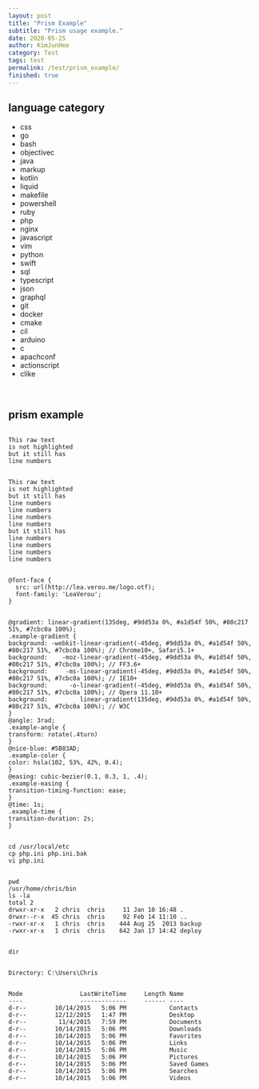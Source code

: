 ```yaml
---
layout: post
title: "Prism Example"
subtitle: "Prism usage example."
date: 2020-05-25
author: KimJunHee
category: Test
tags: test
permalink: /test/prism_example/
finished: true
---
```


## language category

* css
* go
* bash
* objectivec
* java
* markup
* kotlin
* liquid
* makefile
* powershell
* ruby
* php
* nginx
* javascript
* vim
* python
* swift
* sql
* typescript
* json
* graphql
* git
* docker
* cmake
* cil
* arduino
* c
* apachconf
* actionscript
* clike


<br/>

## prism example

<!-- line-number -->
<pre class="language-none line-numbers"><code>
This raw text
is not highlighted
but it still has
line numbers
</code></pre>

<!-- line-number -->
<pre class="language-none" data-line="2-7"><code>
This raw text
is not highlighted
but it still has
line numbers
line numbers
line numbers
line numbers
but it still has
line numbers
line numbers
line numbers
line numbers
</code></pre>


<!-- auto linker -->
<pre class="language-css"><code>
@font-face {
  src: url(http://lea.verou.me/logo.otf);
  font-family: 'LeaVerou';
}
</code></pre>

<!-- auto Previewers -->
<pre class="language-css"><code>
@gradient: linear-gradient(135deg, #9dd53a 0%, #a1d54f 50%, #80c217 51%, #7cbc0a 100%);
.example-gradient {
background: -webkit-linear-gradient(-45deg, #9dd53a 0%, #a1d54f 50%, #80c217 51%, #7cbc0a 100%); // Chrome10+, Safari5.1+
background:    -moz-linear-gradient(-45deg, #9dd53a 0%, #a1d54f 50%, #80c217 51%, #7cbc0a 100%); // FF3.6+
background:     -ms-linear-gradient(-45deg, #9dd53a 0%, #a1d54f 50%, #80c217 51%, #7cbc0a 100%); // IE10+
background:      -o-linear-gradient(-45deg, #9dd53a 0%, #a1d54f 50%, #80c217 51%, #7cbc0a 100%); // Opera 11.10+
background:         linear-gradient(135deg, #9dd53a 0%, #a1d54f 50%, #80c217 51%, #7cbc0a 100%); // W3C
}
@angle: 3rad;
.example-angle {
transform: rotate(.4turn)
}
@nice-blue: #5B83AD;
.example-color {
color: hsla(102, 53%, 42%, 0.4);
}
@easing: cubic-bezier(0.1, 0.3, 1, .4);
.example-easing {
transition-timing-function: ease;
}
@time: 1s;
.example-time {
transition-duration: 2s;
}
</code></pre>


<!-- command line -->
<pre class="language-bash command-line" data-user="root" data-host="localhost"><code>
cd /usr/local/etc
cp php.ini php.ini.bak
vi php.ini
</code></pre>

<pre class="language-bash command-line" data-user="chris" data-host="remotehost" data-output="2, 4-8"><code>
pwd
/usr/home/chris/bin
ls -la
total 2
drwxr-xr-x   2 chris  chris     11 Jan 10 16:48 .
drwxr--r-x  45 chris  chris     92 Feb 14 11:10 ..
-rwxr-xr-x   1 chris  chris    444 Aug 25  2013 backup
-rwxr-xr-x   1 chris  chris    642 Jan 17 14:42 deploy
</code></pre>

<pre class="language-powershell command-line" data-prompt="PS C:\Users\Chris>" data-output="2-19"><code>
dir


Directory: C:\Users\Chris


Mode                LastWriteTime     Length Name
----                -------------     ------ ----
d-r--        10/14/2015   5:06 PM            Contacts
d-r--        12/12/2015   1:47 PM            Desktop
d-r--         11/4/2015   7:59 PM            Documents
d-r--        10/14/2015   5:06 PM            Downloads
d-r--        10/14/2015   5:06 PM            Favorites
d-r--        10/14/2015   5:06 PM            Links
d-r--        10/14/2015   5:06 PM            Music
d-r--        10/14/2015   5:06 PM            Pictures
d-r--        10/14/2015   5:06 PM            Saved Games
d-r--        10/14/2015   5:06 PM            Searches
d-r--        10/14/2015   5:06 PM            Videos
</code></pre>
